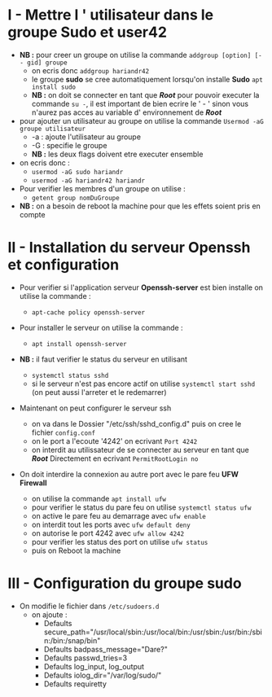 # I - Mettre l ' utilisateur dans le groupe **Sudo** et **user42**

- **NB :** pour creer un groupe on utilise la commande `addgroup [option] [-- gid] groupe`
	- on ecris donc `addgroup hariandr42`
	- le groupe **sudo** se cree automatiquement lorsqu'on installe **Sudo**
 `apt install sudo`
	- **NB :** on doit se connecter en tant que ***Root*** pour pouvoir executer la commande
`su -`, il est important de bien ecrire le ' - ' sinon vous n'aurez pas acces au variable d'
environnement de ***Root***
- pour ajouter un utilisateur au groupe on utilise la commande `Usermod -aG groupe utilisateur`
	- -a : ajoute l'utilisateur au groupe
	- -G : specifie le groupe
	- **NB :** les deux flags doivent etre executer ensemble
- on ecris donc :
	- `usermod -aG sudo hariandr`
	- `usermod -aG hariandr42 hariandr`
- Pour verifier les membres d'un groupe on utilise :
	- `getent group nomDuGroupe`
- **NB :** on a besoin de reboot la machine pour que les effets soient pris en compte

# II - Installation du serveur Openssh et configuration

- Pour verifier si l'application serveur **Openssh-server** est bien installe on utilise la commande :
	- `apt-cache policy openssh-server`
- Pour installer le serveur on utilise la commande :
	- `apt install openssh-server`
- **NB :** il faut verifier le status du serveur en utilisant 
	- `systemctl status sshd`
	- si le serveur n'est pas encore actif on utilise `systemctl start sshd` (on peut aussi l'arreter et le redemarrer)
- Maintenant on peut configurer le serveur ssh
	- on va dans le Dossier "/etc/ssh/sshd_config.d" puis on cree le fichier `config.conf`
	- on le port a l'ecoute '4242' on ecrivant `Port 4242`
	- on interdit au utilissateur de se connecter au serveur en tant que ***Root*** Directement en ecrivant `PermitRootLogin no`
	
- On doit interdire la connexion au autre port avec le pare feu **UFW Firewall**
	- on utilise la commande `apt install ufw`
	- pour verifier le status du pare feu on utilise `systemctl status ufw`
	- on active le pare feu au demarrage avec `ufw enable`
	- on interdit tout les ports avec `ufw default deny`
	- on autorise le port 4242 avec `ufw allow 4242`
	- pour verifier les status des port on utilise `ufw status`
	- puis on Reboot la machine

# III - Configuration du groupe sudo
- On modifie le fichier dans `/etc/sudoers.d`
	- on ajoute :
		- Defaults	secure_path="/usr/local/sbin:/usr/local/bin:/usr/sbin:/usr/bin:/sbin:/bin:/snap/bin"
		- Defaults	badpass_message="Dare?"
		- Defaults	passwd_tries=3
		- Defaults	log_input, log_output
		- Defaults	iolog_dir="/var/log/sudo/"
		- Defaults	requiretty

